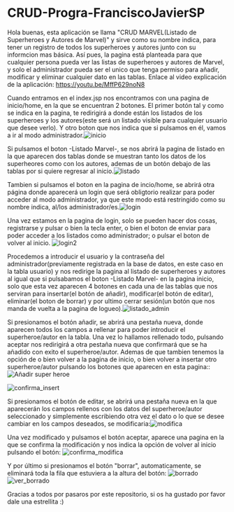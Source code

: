 # CRUD-Progra-FranciscoJavierSP
Hola buenas, esta aplicación se llama "CRUD MARVEL(Listado de Superheroes y Autores de Marvel)" y sirve como su nombre indica, para tener un registro de todos los superheroes y autores junto con su informcion mas básica. Así pues, la pagina está planteada para que cualquier persona pueda ver las listas de superheroes y autores de Marvel, y solo el administrador pueda ser el unico que tenga permiso para añadir, modificar y eliminar cualquier dato en las tablas.
Enlace al video explicación de la aplicación: https://youtu.be/MffP629noN8

Cuando entramos en el index.jsp nos encontramos con una pagina de inicio/home, en la que se encuentran 2 botones. El primer botón tal y como se indica en la pagina, te redirigirá a donde están los listados de los superheroes y los autores(este será un listado visible para cualquier usuario que desee verlo). Y otro boton que nos indica que si pulsamos en él, vamos a ir al modo administrador.![inicio](https://user-images.githubusercontent.com/72436014/168630973-bb99801a-7359-4476-9ce9-eae43823008f.jpg)

Si pulsamos el boton -Listado Marvel-, se nos abrirá la pagina de listado en la que aparecen dos tablas donde se muestran tanto los datos de los superheores como con los autores, ademas de un botón debajo de las tablas por si quiere regresar al inicio.![listado](https://user-images.githubusercontent.com/72436014/168631809-6b3a54f1-c09e-4c5f-8716-db64c4d4a02b.jpg)

Tambien si pulsamos el boton en la pagina de incio/home, se abrirá otra página donde aparecerá un login que será obligtorio realizar para poder acceder al modo administrador, ya que este modo está restringido como su nombre indica, al/los administrador/es.![login](https://user-images.githubusercontent.com/72436014/168632928-931e16dc-7775-4cb1-a2ae-da2151f88069.jpg)

Una vez estamos en la pagina de login, solo se pueden hacer dos cosas, registrarse y pulsar o bien la tecla enter, o bien el boton de enviar para poder acceder a los listados como administrador; o pulsar el boton de volver al inicio.
![login2](https://user-images.githubusercontent.com/72436014/168635687-23a293b9-81d4-4377-8f8e-f188dd6f5975.jpg)

Procedemos a introducir el usuario y la contraseña del administrador(previamente registrada en la base de datos, en este caso en la tabla usuario) y nos redirige la pagina al listado de superheroes y autores al igual que si pulsabamos el boton -Listado Marvel- en la pagina inicio, solo que esta vez aparecen 4 botones en cada una de las tablas que nos serviran para insertar(el botón de añadir), modificar(el botón de editar), eliminar(el boton de borrar) y por ultimo cerrar sesión(un botón que nos manda de vuelta a la pagina de logueo).![listado_admin](https://user-images.githubusercontent.com/72436014/168635906-5bd6b9b7-80af-4acc-97ed-43d6969abd67.jpg)


Si presionamos el botón añadir, se abrirá una pestaña nueva, donde aparecen todos los campos a rellenar para poder introducir el superheroe/autor en la tabla. Una vez lo hallamos rellenado todo, pulsando aceptar nos redirigirá a otra pestaña nueva que confirmará que se ha añadido con exito el superheroe/autor. Ademas de que tambien tenemos la opción de o bien volver a la pagina de inicio, o bien volver a insertar otro superheroe/autor pulsando los botones que aparecen en esta pagina::![Añadir super heroe](https://user-images.githubusercontent.com/72436014/121830514-7cd6af00-ccc5-11eb-8d4c-66f9cc77188b.png)

![confirma_insert](https://user-images.githubusercontent.com/72436014/168637124-aa9bed08-643c-4951-8079-3898aac6736e.jpg)

Si presionamos el botón de editar, se abrirá una pestaña nueva en la que aparecerán los campos rellenos con los datos del superheroe/autor seleccionado y simplemente escribiendo otra vez el dato o lo que se desee cambiar en los campos deseados, se modificaria:![modifica](https://user-images.githubusercontent.com/72436014/168637586-702b218d-48a8-4152-8896-1e18ace2a60e.jpg)

Una vez modificado y pulsamos el botón aceptar, aparece una pagina en la que se confirma la modificación y nos indica la opción de volver al inicio pulsando el botón:
![confirma_modifica](https://user-images.githubusercontent.com/72436014/168637765-82cf2f6a-fc46-491d-a039-b651210a5b5e.jpg)


Y por último si presionamos el botón "borrar", automaticamente, se eliminará toda la fila que estuviera a la altura del botón:
![borrado](https://user-images.githubusercontent.com/72436014/168638553-2778aaf2-d343-4279-8795-1121d3bf5aed.jpg)
![ver_borrado](https://user-images.githubusercontent.com/72436014/168638591-80ab62d5-571e-4338-b47f-0bd7bcb9093b.jpg)


Gracias a todos por pasaros por este repositorio, si os ha gustado por favor dale una estrellita :)
